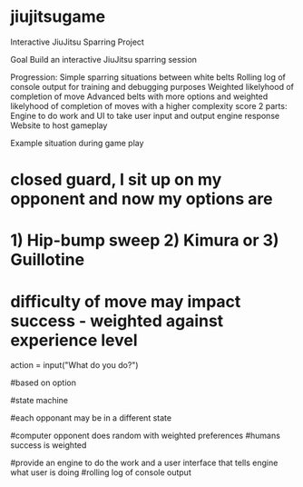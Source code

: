# jiujitsugame
Interactive JiuJitsu Sparring Project

Goal
Build an interactive JiuJitsu sparring session

Progression:
Simple sparring situations between white belts
Rolling log of console output for training and debugging purposes
Weighted likelyhood of completion of move
Advanced belts with more options and weighted likelyhood of completion of moves with a higher complexity score
2 parts: Engine to do work and UI to take user input and output engine response
Website to host gameplay


Example situation during game play
# closed guard, I sit up on my opponent and now my options are
# 1) Hip-bump sweep 2) Kimura or 3) Guillotine
# difficulty of move may impact success - weighted against experience level
action = input("What do you do?")

#based on option

#state machine

#each opponant may be in a different state

#computer opponent does random with weighted preferences
#humans success is weighted

#provide an engine to do the work and a user interface that tells engine what user is doing
#rolling log of console output

